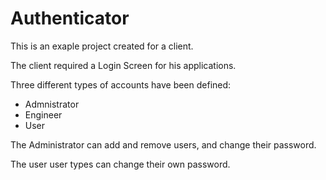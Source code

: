 # Authenticator

This is an exaple project created for a client.

The client required a Login Screen for his applications.

Three different types of accounts have been defined:
* Admnistrator
* Engineer
* User

The Administrator can add and remove users, and change their password.

The user user types can change their own password.

